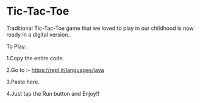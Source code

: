 # Tic-Tac-Toe
Traditional Tic-Tac-Toe game that we loved to play in our childhood is now ready in a digital version..

To Play:

1.Copy the entire code.

2.Go to :- https://repl.it/languages/java

3.Paste here.

4.Just tap the Run button and Enjoy!!
